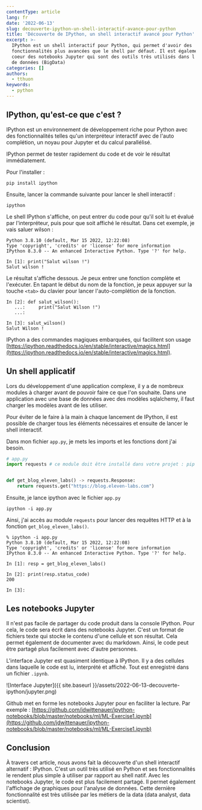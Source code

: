 ```yaml
---
contentType: article
lang: fr
date: '2022-06-13'
slug: decouverte-ipython-un-shell-interactif-avance-pour-python
title: 'Découverte de IPython, un shell interactif avancé pour Python'
excerpt: >-
  IPython est un shell interactif pour Python, qui permet d'avoir des
  fonctionnalités plus avancées que le shell par défaut. Il est également au
  coeur des notebooks Jupyter qui sont des outils très utilisés dans l'analyse
  de données (BigData)
categories: []
authors:
  - tthuon
keywords:
  - python
---
```


## IPython, qu'est-ce que c'est ?

IPython est un environnement de développement riche pour Python avec des fonctionnalités telles
qu'un interpréteur interactif avec de l'auto complétion, un noyau pour Jupyter et du calcul parallélisé.

IPython permet de tester rapidement du code et de voir le résultat immédiatement.

Pour l'installer :

```shell
pip install ipython
```

Ensuite, lancer la commande suivante pour lancer le shell interactif :

```shell
ipython
```

Le shell IPython s'affiche, on peut entrer du code pour qu'il soit lu et évalué par l'interpréteur, puis pour que soit affiché le résultat.
Dans cet exemple, je vais saluer wilson :

```shell
Python 3.8.10 (default, Mar 15 2022, 12:22:08)
Type 'copyright', 'credits' or 'license' for more information
IPython 8.3.0 -- An enhanced Interactive Python. Type '?' for help.

In [1]: print("Salut wilson !")
Salut wilson !
```

Le résultat s'affiche dessous. Je peux entrer une fonction complète et l'exécuter. En tapant le début du nom de
la fonction, je peux appuyer sur la touche `<tab>` du clavier pour lancer l'auto-complétion de la fonction.

```shell
In [2]: def salut_wilson():
   ...:     print("Salut Wilson !")
   ...:

In [3]: salut_wilson()
Salut Wilson !

```

IPython a des commandes magiques embarquées, qui facilitent son usage
[https://ipython.readthedocs.io/en/stable/interactive/magics.html](https://ipython.readthedocs.io/en/stable/interactive/magics.html).

## Un shell applicatif

Lors du développement d'une application complexe, il y a de nombreux modules à charger avant de pouvoir faire ce que l'on souhaite.
Dans une application avec une base de données avec des modèles sqlalchemy, il faut charger les modèles avant de les utiliser.

Pour éviter de le faire à la main à chaque lancement de IPython, il est possible de charger tous les éléments nécessaires et ensuite de lancer le shell interactif.

Dans mon fichier `app.py`, je mets les imports et les fonctions dont j'ai besoin.

```python
# app.py
import requests # ce module doit être installé dans votre projet : pip install requests


def get_blog_eleven_labs() -> requests.Response:
    return requests.get("https://blog.eleven-labs.com")
```

Ensuite, je lance ipython avec le fichier `app.py`

```shell
ipython -i app.py
```

Ainsi, j'ai accès au module `requests` pour lancer des requêtes HTTP et à la fonction `get_blog_eleven_labs()`.

```shell
% ipython -i app.py
Python 3.8.10 (default, Mar 15 2022, 12:22:08)
Type 'copyright', 'credits' or 'license' for more information
IPython 8.3.0 -- An enhanced Interactive Python. Type '?' for help.

In [1]: resp = get_blog_eleven_labs()

In [2]: print(resp.status_code)
200

In [3]:
```

## Les notebooks Jupyter

Il n'est pas facile de partager du code produit dans la console IPython. Pour cela, le code sera écrit dans
des notebooks Jupyter. C'est un format de fichiers texte qui stocke le contenu d'une cellule et son résultat.
Cela permet également de documenter avec du markdown. Ainsi, le code peut être partagé plus facilement avec d'autre personnes.

L'interface Jupyter est quasiment identique à IPython. Il y a des cellules dans laquelle le code est lu, interprété et affiché.
Tout est enregistré dans un fichier `.ipynb`.


![Interface Jupyter]({{ site.baseurl }}/assets/2022-06-13-decouverte-ipython/jupyter.png)

Github met en forme les notebooks Jupyter pour en faciliter la lecture. Par exemple : [https://github.com/jdwittenauer/ipython-notebooks/blob/master/notebooks/ml/ML-Exercise1.ipynb](https://github.com/jdwittenauer/ipython-notebooks/blob/master/notebooks/ml/ML-Exercise1.ipynb)

## Conclusion

À travers cet article, nous avons fait la découverte d'un shell interactif alternatif : IPython. C'est un outil très utilisé
en Python et ses fonctionnalités le rendent plus simple à utiliser par rapport au shell natif. Avec les notebooks Jupyter,
le code est plus facilement partagé. Il permet également l'affichage de graphiques pour l'analyse de données. Cette dernière fonctionnalité est très utilisée par les métiers de la data (data analyst, data scientist).
